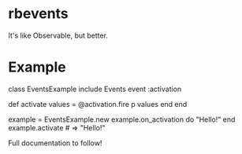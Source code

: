 rbevents
========

It's like Observable, but better.

Example
=======
class EventsExample
  include Events
  event :activation

  def activate
    values = @activation.fire
    p values
  end
end

example = EventsExample.new
example.on_activation do
  "Hello!"
end
example.activate # => "Hello!"

Full documentation to follow!